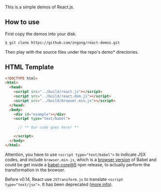 This is a simple demos of React.js.

## How to use

First copy the demos into your disk.

```bash
$ git clone https://github.com/zngong/react-demos.git
```

Then play with the source files under the repo's demo* directories.

## HTML Template

```html
<!DOCTYPE html>
<html>
  <head>
    <script src="../build/react.js"></script>
    <script src="../build/react-dom.js"></script>
    <script src="../build/browser.min.js"></script>
  </head>
  <body>
    <div id="example"></div>
    <script type="text/babel">

      // ** Our code goes here! **

    </script>
  </body>
</html>
```
Attention, you have to use `<script type="text/babel">` to indicate JSX codes, and include `browser.min.js`, which is a [browser version](https://babeljs.io/docs/usage/browser/) of Babel and could be get inside a [babel-core@5](https://www.npmjs.com/package/babel-core) npm release, to actually perform the transformation in the browser.

Before v0.14, React use `JSTransform.js` to translate `<script type="text/jsx">`. It has been deprecated ([more info](https://facebook.github.io/react/blog/2015/06/12/deprecating-jstransform-and-react-tools.html)).
